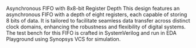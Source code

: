Asynchronous FIFO with 8x8-bit Register Depth
This design features an asynchronous FIFO with a depth of eight registers, each capable of storing 8 bits of data. It is tailored to facilitate seamless data transfer across distinct clock domains, enhancing the robustness and flexibility of digital systems. The test bench for this FIFO is crafted in SystemVerilog and run in EDA Playground using Synopsys VCS for simulation.
